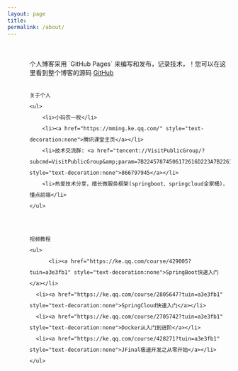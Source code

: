 ```yaml
---
layout: page
title: 
permalink: /about/
---
```




<div style="margin-top:50px;padding-left:50px;">
   个人博客采用 <a href="https://pages.github.com/" style="text-decoration:none">`GitHub Pages`</a> 来编写和发布，记录技术，！您可以在这里看到整个博客的源码 <a href="https://github.com/chaojunma/chaojunma.github.io">GitHub</a>
   <div style="margin-top:30px;line-height:25px">

 	关于个人
	<ul>
	    <li>小码农一枚</li>
	    <li><a href="https://mming.ke.qq.com/" style="text-decoration:none">腾讯课堂主页</a></li>
	    <li>技术交流群: <a href="tencent://VisitPublicGroup/?subcmd=VisitPublicGroup&amp;param=7B22457874506172616D223A7B226170704964223A2230227D2C2267726F757055696E223A3836363739373934352C2276697369746F72223A317D&amp;fuin=171851697" style="text-decoration:none">866797945</a></li>
	    <li>热爱技术分享，擅长微服务框架(springboot、springcloud全家桶)，懂点前端</li>
	</ul>


	视频教程
	<ul>
          <li><a href="https://ke.qq.com/course/429005?tuin=a3e3fb1" style="text-decoration:none">SpringBoot快速入门</a></li>
	  <li><a href="https://ke.qq.com/course/2805647?tuin=a3e3fb1" style="text-decoration:none">SpringCloud快速入门</a></li>
	  <li><a href="https://ke.qq.com/course/2705742?tuin=a3e3fb1" style="text-decoration:none">Docker从入门到进阶</a></li>
	  <li><a href="https://ke.qq.com/course/428271?tuin=a3e3fb1" style="text-decoration:none">JFinal极速开发之从零开始</a></li>
	</ul>
   </div>

   
</div>



